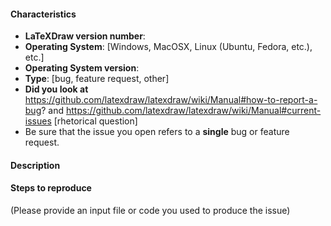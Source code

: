 #### Characteristics
- **LaTeXDraw version number**:
- **Operating System**: [Windows, MacOSX, Linux (Ubuntu, Fedora, etc.), etc.]
- **Operating System version**:
- **Type**: [bug, feature request, other]
- **Did you look at** 
https://github.com/latexdraw/latexdraw/wiki/Manual#how-to-report-a-bug? and
https://github.com/latexdraw/latexdraw/wiki/Manual#current-issues
[rhetorical question]
- Be sure that the issue you open refers to a **single** bug or feature request.


#### Description


#### Steps to reproduce

(Please provide an input file or code you used to produce the issue)
